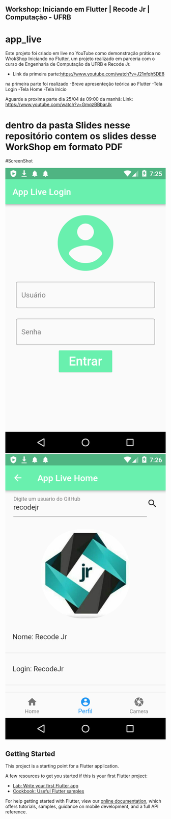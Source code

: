 ## Workshop: Iniciando em Flutter | Recode Jr | Computação - UFRB
# app_live

Este projeto foi criado em live no YouTube como demonstração prática no WrokShop Iniciando no Flutter, um projeto realizado em parceria com o curso de Engenharia de Computação da UFRB e Recode Jr.

- Link da primeira parte:https://www.youtube.com/watch?v=J21nfqh5DE8


 na primeira parte foi realizado
  -Breve apresenteção teórica ao Flutter
  -Tela Login
  -Tela Home
  -Tela Inicio

Aguarde a proxima parte dia 25/04 ás 09:00 da manhã:
 Link: https://www.youtube.com/watch?v=GmqzBBbarJk
 
 # dentro da pasta Slides nesse repositório contem os slides desse WorkShop em formato PDF
 
 #ScreenShot
 
![screenshot](https://github.com/OrlandoEduardo101/app_live/blob/master/Slides/screenshot-2020-06-15_19.25.11.522.png?raw=true)
![screenshot](https://github.com/OrlandoEduardo101/app_live/blob/master/Slides/screenshot-2020-06-15_19.26.25.652.png?raw=true)

## Getting Started

This project is a starting point for a Flutter application.

A few resources to get you started if this is your first Flutter project:

- [Lab: Write your first Flutter app](https://flutter.dev/docs/get-started/codelab)
- [Cookbook: Useful Flutter samples](https://flutter.dev/docs/cookbook)

For help getting started with Flutter, view our
[online documentation](https://flutter.dev/docs), which offers tutorials,
samples, guidance on mobile development, and a full API reference.
